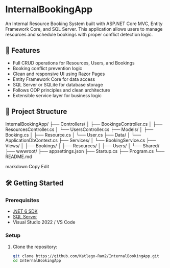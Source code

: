 # InternalBookingApp

An Internal Resource Booking System built with ASP.NET Core MVC, Entity Framework Core, and SQL Server. This application allows users to manage resources and schedule bookings with proper conflict detection logic.

## 🚀 Features

- Full CRUD operations for Resources, Users, and Bookings
- Booking conflict prevention logic
- Clean and responsive UI using Razor Pages
- Entity Framework Core for data access
- SQL Server or SQLite for database storage
- Follows OOP principles and clean architecture
- Extensible service layer for business logic

## 📁 Project Structure

InternalBookingApp/
├── Controllers/
│ ├── BookingsController.cs
│ ├── ResourcesController.cs
│ └── UsersController.cs
├── Models/
│ ├── Booking.cs
│ ├── Resource.cs
│ └── User.cs
├── Data/
│ └── ApplicationDbContext.cs
├── Services/
│ └── BookingService.cs
├── Views/
│ ├── Bookings/
│ ├── Resources/
│ ├── Users/
│ └── Shared/
├── wwwroot/
├── appsettings.json
├── Startup.cs
├── Program.cs
└── README.md

markdown
Copy
Edit

## 🛠️ Getting Started

### Prerequisites

- [.NET 6 SDK](https://dotnet.microsoft.com/download)
- [SQL Server](https://www.microsoft.com/en-us/sql-server/sql-server-downloads)
- Visual Studio 2022 / VS Code

### Setup

1. Clone the repository:
   ```bash
   git clone https://github.com/Katlego-Ram2/InternalBookingApp.git
   cd InternalBookingApp
